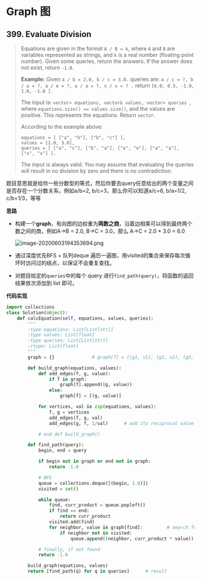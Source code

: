 # Graph 图

## 399. Evaluate Division

> Equations are given in the format `A / B = k`, where `A` and `B` are variables represented as strings, and `k` is a real number (floating point number). Given some queries, return the answers. If the answer does not exist, return `-1.0`.
>
> **Example:**
> Given `a / b = 2.0, b / c = 3.0.`
> queries are: `a / c = ?, b / a = ?, a / e = ?, a / a = ?, x / x = ? .`
> return `[6.0, 0.5, -1.0, 1.0, -1.0 ].`
>
> The input is: `vector> equations, vector& values, vector> queries `, where `equations.size() == values.size()`, and the values are positive. This represents the equations. Return `vector`.
>
> According to the example above:
>
> ```
> equations = [ ["a", "b"], ["b", "c"] ],
> values = [2.0, 3.0],
> queries = [ ["a", "c"], ["b", "a"], ["a", "e"], ["a", "a"], ["x", "x"] ]. 
> ```
>
>  
>
> The input is always valid. You may assume that evaluating the queries will result in no division by zero and there is no contradiction.

题目意思就是给你一些分数型的等式，然后你要去query任意给出的两个变量之间是否存在一个分数关系，例如a/b=2, b/c=3，那么你可以知道a/c=6, b/a=1/2, c/b=1/3，等等

**思路**

- 构建一个**graph**，有向图的边权重为**两数之商**，沿着边相乘可以得到最终两个数之间的商，例如A->B = 2.0, B->C = 3.0，那么 A->C = 2.0 * 3.0 = 6.0

  ![image-20200603194353694.png](https://github.com/LLancelot/LeetCode/blob/work/images/image-20200603194353694.png?raw=true)

- 通过深度优先BFS + 队列deque 遍历一遍图，用visited的集合来保存每次循环时访问过的结点，以保证不会重复查找。

- 对题目给定的```queries```中的每个 query 进行```find_path(query)```，将函数的返回结果依次添加到 list 即可。

**代码实现**

```python
import collections
class Solution(object):
    def calcEquation(self, equations, values, queries):
        """
        :type equations: List[List[str]]
        :type values: List[float]
        :type queries: List[List[str]]
        :rtype: List[float]
        """
        graph = {}              # graph[f] = [(g1, v1), (g2, v2), (g3, v3)...]

        def build_graph(equations, values):
            def add_edges(f, g, value):
                if f in graph:
                    graph[f].append((g, value))
                else:
                    graph[f] = [(g, value)]

            for vertices, val in zip(equations, values):
                f, g = vertices
                add_edges(f, g, val)
                add_edges(g, f, 1/val)      # add its reciprocal value

            # end def build_graph()

        def find_path(query):
            begin, end = query

            if begin not in graph or end not in graph:
                return -1.0

            # BFS 
            queue = collections.deque([(begin, 1.0)])
            visited = set()

            while queue:
                find, curr_product = queue.popleft()
                if find == end:
                    return curr_product
                visited.add(find)
                for neighbor, value in graph[find]:         # search for its neighbors
                    if neighbor not in visited:
                        queue.append((neighbor, curr_product * value))	# multiply 

            # finally, if not found
            return -1.0

        build_graph(equations, values)
        return [find_path(q) for q in queries]		# result
```
